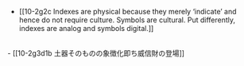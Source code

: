 - [[10-2g2c Indexes are physical because they merely ‘indicate’ and hence do not require culture. Symbols are cultural. Put differently, indexes are analog and symbols digital.]]
<br>
- [[10-2g3d1b 土器そのものの象徴化即ち威信財の登場]]
